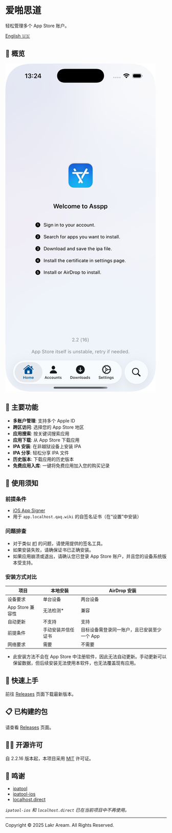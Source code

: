 # 爱啪思道

轻松管理多个 App Store 账户。

[English 🇺🇸](../../../README.md)

## 👀 概览

![截图](../../../Resources/Screenshots/Screenshot-0.png)

## 🌟 主要功能

- **多账户管理**: 支持多个 Apple ID
- **跨区访问**: 选择您的 App Store 地区
- **应用搜索**: 按关键词搜索应用
- **应用下载**: 从 App Store 下载应用
- **IPA 安装**: 在非越狱设备上安装 IPA
- **IPA 分享**: 轻松分享 IPA 文件
- **历史版本**: 下载应用的历史版本
- **免费应用入库**: 一键将免费应用加入您的购买记录

## 📝 使用须知

### 前提条件

- [iOS App Signer](https://dantheman827.github.io/ios-app-signer/)
- 用于 `app.localhost.qaq.wiki` 的自签名证书（在“设置”中安装）

### 问题排查

- 对于类似 [#1](https://github.com/Lakr233/Asspp/issues/1) 的问题，请使用提供的签名工具。
- 如果安装失败，请确保证书已正确安装。
- 如果应用崩溃或退出，请确认您已登录 App Store 账户，并且您的设备系统版本受支持。

### 安装方式对比

| 项目             | 本地安装           | AirDrop 安装                                 |
| ---------------- | ------------------ | -------------------------------------------- |
| 设备要求         | 单台设备           | 两台设备                                     |
| App Store 兼容性 | 无法检测\*         | 兼容                                         |
| 自动更新         | 不支持             | 支持                                         |
| 前提条件         | 手动安装并信任证书 | 目标设备需登录同一账户，且已安装至少一个 App |
| 网络要求         | 需要               | 不需要                                       |

- 此安装方法不会在 App Store 中注册软件，因此无法自动更新。手动更新可以保留数据，但后续安装无法使用本软件，也无法覆盖现有应用。

## 🚀 快速上手

前往 [Releases](https://github.com/Lakr233/Asspp/releases) 页面下载最新版本。

## 📋 已构建的包

请查看 [Releases](https://github.com/Lakr233/Asspp/releases) 页面。

## 🧑‍⚖️ 开源许可

自 2.2.16 版本起，本项目采用 [MIT](../../../LICENSE) 许可证。

## 🥰 鸣谢

- [ipatool](https://github.com/majd/ipatool)
- [ipatool-ios](https://github.com/dlevi309/ipatool-ios)
- [localhost.direct](https://get.localhost.direct/)

_`ipatool-ios` 和 `localhost.direct` 已在当前项目中不再使用。_

---

Copyright © 2025 Lakr Aream. All Rights Reserved.
